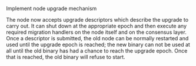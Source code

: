 Implement node upgrade mechanism

The node now accepts upgrade descriptors which describe the upgrade to carry
out. It can shut down at the appropriate epoch and then execute any required
migration handlers on the node itself and on the consensus layer.  Once a
descriptor is submitted, the old node can be normally restarted and used until
the upgrade epoch is reached; the new binary can not be used at all until the
old binary has had a chance to reach the upgrade epoch. Once that is reached,
the old binary will refuse to start.
